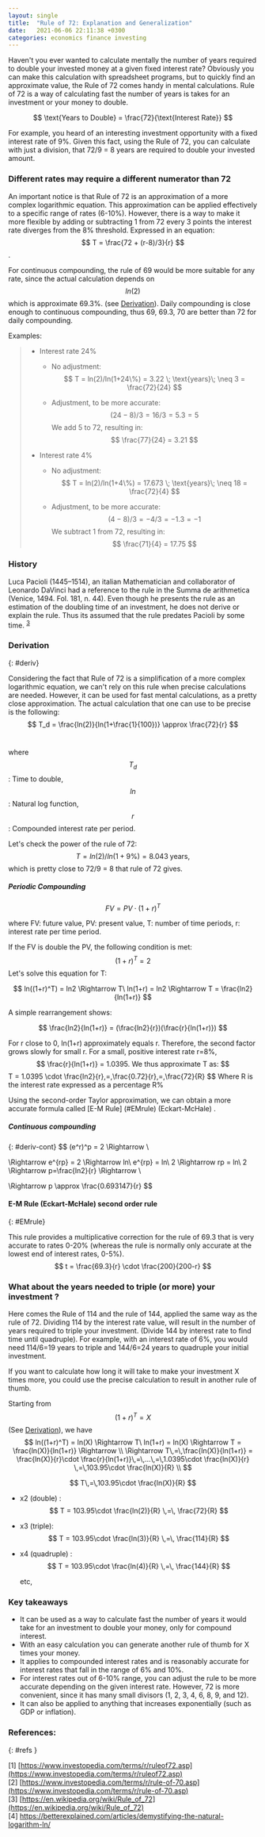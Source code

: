 ```yaml
---
layout: single
title:  "Rule of 72: Explanation and Generalization"
date:   2021-06-06 22:11:38 +0300
categories: economics finance investing
---
```


Haven't you ever wanted to calculate mentally the number of years required to double your invested money at a given fixed interest rate?
Obviously you can make this calculation with spreadsheet programs, but to quickly find an approximate value, the Rule of 72 comes handy in mental calculations. Rule of 72 is a way of calculating fast the number of years is takes for an investment or your money to double.
	  
$$
\text{Years to Double} = \frac{72}{\text{Interest Rate}}
$$


For example, you heard of an interesting investment opportunity with a fixed interest rate of 9%. Given this fact, using the Rule of 72, you can calculate with just a division, that 72/9 = 8 years are required to double your invested amount.



### Different rates may require a different numerator than 72

An important notice is that Rule of 72 is an approximation of a more complex logarithmic equation. This approximation can be applied effectively to a specific range of rates (6-10%). However, there is a way to make it more flexible by adding or subtracting 1 from 72 every 3 points the interest rate diverges from the 8% threshold. Expressed in an equation: $$ T = \frac{72 + (r-8)/3}{r} $$.

For continuous compounding, the rule of 69 would be more suitable for any rate, since the actual calculation depends on $$ln(2)$$ which is approximate 69.3%. (see [Derivation](#deriv-cont)). Daily compounding is close enough to continuous compounding, thus 69, 69.3, 70 are better than 72 for daily compounding.

Examples:

> - Interest rate 24%
>
>   - No adjustment: 
>     $$
>     T = ln(2)/ln(1+24\%) = 3.22 \; \text{years}\; \neq 3 = \frac{72}{24}
>     $$
>
>
>   - Adjustment, to be more accurate:
>     $$
>     (24-8)/3 = 16/3 = 5.3 = 5
>     $$
>     We add 5 to 72, resulting in: 
>     $$
>     \frac{77}{24} = 3.21
>     $$
>
>
> - Interest rate 4%
>
>   - No adjustment: 
>     $$
>     T = ln(2)/ln(1+4\%) = 17.673 \; \text{years}\; \neq 18 = \frac{72}{4}
>     $$
>
>
>   - Adjustment, to be more accurate:
>     $$
>     (4-8)/3 = -4/3 = -1.3 = -1
>     $$
>     We subtract 1 from 72, resulting in: 
>     $$
>     \frac{71}{4} = 17.75
>     $$



### History

Luca Pacioli (1445–1514), an italian Mathematician and collaborator of Leonardo DaVinci had a reference to the rule in the Summa de arithmetica (Venice, 1494. Fol. 181, n. 44). Even though he presents the rule as an estimation of the doubling time of an investment, he does not derive or explain the rule. Thus its assumed that the rule predates Pacioli by some time. <sup>[3](#refs)</sup>



### Derivation

{: #deriv}

Considering the fact that Rule of 72 is a simplification of a more complex logarithmic equation, we can't rely on this rule when precise calculations are needed. However, it can be used for fast mental calculations, as a pretty close approximation.
The actual calculation that one can use to be precise is the following:
$$
Τ_d = \frac{ln(2)}{ln(1+\frac{1}{100})} \approx \frac{72}{r}
$$
 <br>

where $$T_d$$: Time to double, $$ln$$: Natural log function, $$r$$ : Compounded interest rate per period.

Let's check the power of the rule of 72:
$$
T = ln(2)/ln(1+9\%) = 8.043 \;\text{years,}
$$
which is pretty close to 72/9 = 8 that rule of 72 gives.



##### Periodic Compounding

$$
FV = PV \cdot (1+r)^T
$$

where FV: future value, PV: present value, T: number of time periods, r: interest rate per time period.

If the FV is double the PV, the following condition is met:
$$
(1+r)^T = 2
$$
Let's solve this equation for T:


$$
ln((1+r)^T) = ln2 \Rightarrow  T\ ln(1+r) = ln2 \Rightarrow  T = \frac{ln2}{ln(1+r)}
$$


A simple rearrangement  shows:


$$
\frac{ln2}{ln(1+r)} = (\frac{ln2}{r})(\frac{r}{ln(1+r)})
$$

For r close to 0, ln(1+r) approximately equals r. Therefore, the second factor grows slowly for small r.  For a small, positive interest rate r=8%, $$ \frac{r}{ln(1+r)} = 1.0395. We thus approximate T as:
$$
T = 1.0395 \cdot \frac{ln2}{r}\,=\,\frac{0.72}{r}\,=\,\frac{72}{R}
$$
Where R is the interest rate expressed as a percentage R%

Using the second-order Taylor approximation, we can obtain a more accurate formula called [E-M Rule] (#EMrule) (Eckart-McHale) .

##### Continuous compounding

{: #deriv-cont}
$$
(e^r)^p = 2 \Rightarrow  \\

 \Rightarrow  e^{rp} = 2 \Rightarrow ln\ e^{rp} = ln\ 2 \Rightarrow rp = ln\ 2 \Rightarrow  p=\frac{ln2}{r} \Rightarrow  \\

\Rightarrow  p \approx \frac{0.693147}{r}
$$




#### E-M Rule (Eckart-McHale) second order rule

{: #EMrule}

This rule provides a multiplicative correction for the rule of 69.3 that is very accurate to rates 0-20% (whereas the rule is normally only accurate at the lowest end of interest rates, 0-5%).
$$
t = \frac{69.3}{r} \cdot \frac{200}{200-r}
$$



### What about the years needed to triple (or more) your investment ?

Here comes the Rule of 114 and the rule of 144, applied the same way as the rule of 72. Dividing 114 by the interest rate value, will result in the number of years required to triple your investment. (Divide 144 by interest rate to find time until quadruple). For example, with an interest rate of 6%, you would need 114/6=19 years to triple and 144/6=24 years to quadruple your initial investment.

 If you want to calculate how long it will take to make your investment X times more, you could use the precise calculation to result in another rule of thumb.

Starting from  $$ (1+r)^T = X $$ (See [Derivation](#deriv)), we have 
$$
ln((1+r)^T) = ln(X) \Rightarrow  T\ ln(1+r) = ln(X) \Rightarrow  T = \frac{ln(X)}{ln(1+r)} \Rightarrow \\
\Rightarrow T\,=\,\frac{ln(X)}{ln(1+r)} = \frac{ln(X)}{r}\cdot \frac{r}{ln(1+r)}\,=\,...\,=\,1.0395\cdot \frac{ln(X)}{r} \,=\,103.95\cdot \frac{ln(X)}{R} \\
$$

$$
T\,=\,103.95\cdot \frac{ln(X)}{R}
$$



- x2 (double) : $$ T = 103.95\cdot \frac{ln(2)}{R} \,=\, \frac{72}{R} $$

- x3 (triple): $$ T = 103.95\cdot \frac{ln(3)}{R} \,=\, \frac{114}{R} $$

- x4 (quadruple) : $$ T = 103.95\cdot \frac{ln(4)}{R} \,=\, \frac{144}{R} $$

   etc,

  


### Key takeaways 

- It can be used as a way to calculate fast the number of years it would take for an investment to double your money, only for compound interest.
- With an easy calculation you can generate another rule of thumb for X times your money.
- It applies to compounded interest rates and is reasonably accurate for interest rates that fall in the range of 6% and 10%.
- For interest rates out of 6-10% range, you can adjust the rule to be more accurate depending on the given interest rate. However, 72 is more convenient, since it has many small divisors (1, 2, 3, 4, 6, 8, 9, and 12).
- It can also be applied to anything that increases exponentially (such as GDP or inflation).

### References: 
{: #refs }

[1] [https://www.investopedia.com/terms/r/ruleof72.asp](https://www.investopedia.com/terms/r/ruleof72.asp) <br>
[2] [https://www.investopedia.com/terms/r/rule-of-70.asp](https://www.investopedia.com/terms/r/rule-of-70.asp) <br>
[3] [https://en.wikipedia.org/wiki/Rule_of_72](https://en.wikipedia.org/wiki/Rule_of_72) <br>[4] [https://betterexplained.com/articles/demystifying-the-natural-logarithm-ln/ ](https://betterexplained.com/articles/demystifying-the-natural-logarithm-ln/ )<br>



